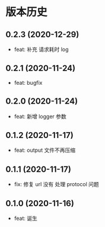 # 版本历史

## 0.2.3 (2020-12-29)

- feat: 补充 请求耗时 log

## 0.2.1 (2020-11-24)

- feat: bugfix

## 0.2.0 (2020-11-24)

- feat: 新增 logger 参数

## 0.1.2 (2020-11-17)

- feat: output 文件不再压缩

## 0.1.1 (2020-11-17)

- fix: 修复 url 没有 处理 protocol 问题

## 0.1.0 (2020-11-16)

- feat: 诞生
